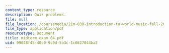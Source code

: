 ```yaml
---
content_type: resource
description: Quiz problems.
file: null
file_location: /coursemedia/21m-030-introduction-to-world-music-fall-2006/99048f4540c09c9d5a3c1c6627044ba2_midterm_exam_04.pdf
file_type: application/pdf
resourcetype: Document
title: midterm_exam_04.pdf
uid: 99048f45-40c0-9c9d-5a3c-1c6627044ba2
---
```

